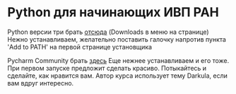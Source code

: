 # Python для начинающих ИВП РАН

Python версии три брать [отсюда](https://www.python.org) (Downloads в меню на странице)
Нежно устанавливаем, желательно поставить галочку напротив пункта 'Add to PATH' на первой странице установщика

Pycharm Community брать [здесь](https://www.jetbrains.com/pycharm/download/)
Еще нежнее устанавливаем и его тоже. При первом запуске предложит сделать красиво. Потыкайтесь и сделайте, как нравится вам. Автор курса использует тему Darkula, если вам вдруг интересно.

